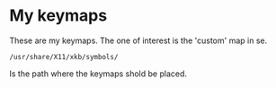 # My keymaps
These are my keymaps.
The one of interest is the 'custom' map in se.

```
/usr/share/X11/xkb/symbols/
```
Is the path where the keymaps shold be placed.
